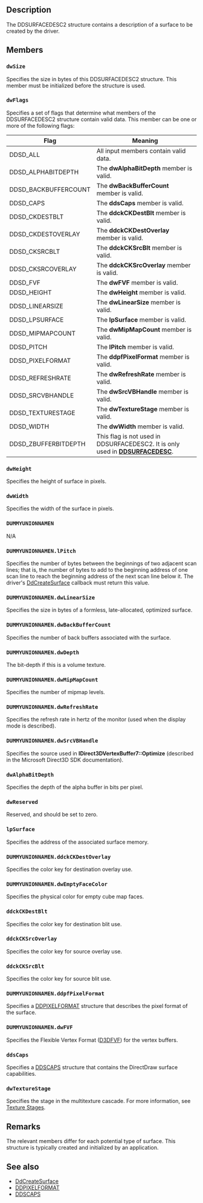 ## Description

The DDSURFACEDESC2 structure contains a description of a surface to be created by the driver.

## Members

### `dwSize`

Specifies the size in bytes of this DDSURFACEDESC2 structure. This member must be initialized before the structure is used.

### `dwFlags`

Specifies a set of flags that determine what members of the DDSURFACEDESC2 structure contain valid data. This member can be one or more of the following flags:

| Flag | Meaning |
| --- | --- |
| DDSD_ALL | All input members contain valid data. |
| DDSD_ALPHABITDEPTH | The **dwAlphaBitDepth** member is valid. |
| DDSD_BACKBUFFERCOUNT | The **dwBackBufferCount** member is valid. |
| DDSD_CAPS | The **ddsCaps** member is valid. |
| DDSD_CKDESTBLT | The **ddckCKDestBlt** member is valid. |
| DDSD_CKDESTOVERLAY | The **ddckCKDestOverlay** member is valid. |
| DDSD_CKSRCBLT | The **ddckCKSrcBlt** member is valid. |
| DDSD_CKSRCOVERLAY | The **ddckCKSrcOverlay** member is valid. |
| DDSD_FVF | The **dwFVF** member is valid. |
| DDSD_HEIGHT | The **dwHeight** member is valid. |
| DDSD_LINEARSIZE | The **dwLinearSize** member is valid. |
| DDSD_LPSURFACE | The **lpSurface** member is valid. |
| DDSD_MIPMAPCOUNT | The **dwMipMapCount** member is valid. |
| DDSD_PITCH | The **lPitch** member is valid. |
| DDSD_PIXELFORMAT | The **ddpfPixelFormat** member is valid. |
| DDSD_REFRESHRATE | The **dwRefreshRate** member is valid. |
| DDSD_SRCVBHANDLE | The **dwSrcVBHandle** member is valid. |
| DDSD_TEXTURESTAGE | The **dwTextureStage** member is valid. |
| DDSD_WIDTH | The **dwWidth** member is valid. |
| DDSD_ZBUFFERBITDEPTH | This flag is not used in DDSURFACEDESC2. It is only used in [**DDSURFACEDESC**](https://learn.microsoft.com/windows/win32/api/ddraw/ns-ddraw-ddsurfacedesc). |

### `dwHeight`

Specifies the height of surface in pixels.

### `dwWidth`

Specifies the width of the surface in pixels.

### `DUMMYUNIONNAMEN`

N/A

### `DUMMYUNIONNAMEN.lPitch`

Specifies the number of bytes between the beginnings of two adjacent scan lines; that is, the number of bytes to add to the beginning address of one scan line to reach the beginning address of the next scan line below it. The driver's [DdCreateSurface](https://learn.microsoft.com/windows/win32/api/ddrawint/nc-ddrawint-pdd_createsurface) callback must return this value.

### `DUMMYUNIONNAMEN.dwLinearSize`

Specifies the size in bytes of a formless, late-allocated, optimized surface.

### `DUMMYUNIONNAMEN.dwBackBufferCount`

Specifies the number of back buffers associated with the surface.

### `DUMMYUNIONNAMEN.dwDepth`

The bit-depth if this is a volume texture.

### `DUMMYUNIONNAMEN.dwMipMapCount`

Specifies the number of mipmap levels.

### `DUMMYUNIONNAMEN.dwRefreshRate`

Specifies the refresh rate in hertz of the monitor (used when the display mode is described).

### `DUMMYUNIONNAMEN.dwSrcVBHandle`

Specifies the source used in **IDirect3DVertexBuffer7::Optimize** (described in the Microsoft Direct3D SDK documentation).

### `dwAlphaBitDepth`

Specifies the depth of the alpha buffer in bits per pixel.

### `dwReserved`

Reserved, and should be set to zero.

### `lpSurface`

Specifies the address of the associated surface memory.

### `DUMMYUNIONNAMEN.ddckCKDestOverlay`

Specifies the color key for destination overlay use.

### `DUMMYUNIONNAMEN.dwEmptyFaceColor`

Specifies the physical color for empty cube map faces.

### `ddckCKDestBlt`

Specifies the color key for destination blit use.

### `ddckCKSrcOverlay`

Specifies the color key for source overlay use.

### `ddckCKSrcBlt`

Specifies the color key for source blit use.

### `DUMMYUNIONNAMEN.ddpfPixelFormat`

Specifies a [DDPIXELFORMAT](https://learn.microsoft.com/windows/win32/api/ddraw/ns-ddraw-ddpixelformat) structure that describes the pixel format of the surface.

### `DUMMYUNIONNAMEN.dwFVF`

Specifies the Flexible Vertex Format ([D3DFVF](https://learn.microsoft.com/windows/win32/direct3d9/d3dfvf)) for the vertex buffers.

### `ddsCaps`

Specifies a [DDSCAPS](https://learn.microsoft.com/windows/win32/api/ddraw/ns-ddraw-ddscaps) structure that contains the DirectDraw surface capabilities.

### `dwTextureStage`

Specifies the stage in the multitexture cascade. For more information, see [Texture Stages](https://learn.microsoft.com/windows-hardware/drivers/display/texture-stages).

## Remarks

The relevant members differ for each potential type of surface. This structure is typically created and initialized by an application.

## See also

* [DdCreateSurface](https://learn.microsoft.com/windows/win32/api/ddrawint/nc-ddrawint-pdd_createsurface)
* [DDPIXELFORMAT](https://learn.microsoft.com/windows/win32/api/ddraw/ns-ddraw-ddpixelformat)
* [DDSCAPS](https://learn.microsoft.com/windows/win32/api/ddraw/ns-ddraw-ddscaps)